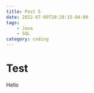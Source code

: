 ```yaml
---
title: Post 5
date: 2022-07-09T20:28:15-04:00
tags:
    - Java
    - SQL
category: coding
---
```


# Test

Hello